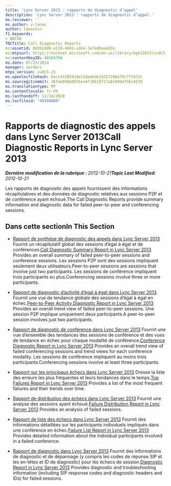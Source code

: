 ```yaml
---
title: 'Lync Server 2013 : rapports de diagnostic d’appel'
description: 'Lync Server 2013 : rapports de diagnostic d’appel.'
ms.reviewer: ''
ms.author: v-lanac
author: lanachin
f1.keywords:
- NOCSH
TOCTitle: Call Diagnostic Reports
ms:assetid: 8d362dd9-a119-4601-a3b4-3e7ed0aaa92e
ms:mtpsurl: https://technet.microsoft.com/en-us/library/Gg615013(v=OCS.15)
ms:contentKeyID: 48184794
ms.date: 07/23/2014
manager: serdars
mtps_version: v=OCS.15
ms.openlocfilehash: 6acc41585414e134eebde1635729b470c7f3472c
ms.sourcegitcommit: 36fee89bb887bea4f18b19f17a8c69daf5bc423d
ms.translationtype: MT
ms.contentlocale: fr-FR
ms.lasthandoff: 11/24/2020
ms.locfileid: "49394800"
---
```

# <a name="call-diagnostic-reports-in-lync-server-2013"></a><span data-ttu-id="12e61-103">Rapports de diagnostic des appels dans Lync Server 2013</span><span class="sxs-lookup"><span data-stu-id="12e61-103">Call Diagnostic Reports in Lync Server 2013</span></span>

<div data-xmlns="http://www.w3.org/1999/xhtml">

<div class="topic" data-xmlns="http://www.w3.org/1999/xhtml" data-msxsl="urn:schemas-microsoft-com:xslt" data-cs="https://msdn.microsoft.com/">

<div data-asp="https://msdn2.microsoft.com/asp">



</div>

<div id="mainSection">

<div id="mainBody"><span data-ttu-id="12e61-104">

<span> </span></span><span class="sxs-lookup"><span data-stu-id="12e61-104">

<span> </span></span></span>

<span data-ttu-id="12e61-105">_**Dernière modification de la rubrique :** 2012-10-21_</span><span class="sxs-lookup"><span data-stu-id="12e61-105">_**Topic Last Modified:** 2012-10-21_</span></span>

<span data-ttu-id="12e61-106">Les rapports de diagnostic des appels fournissent des informations récapitulatives et des données de diagnostic relatives aux sessions P2P et de conférence ayant échoué.</span><span class="sxs-lookup"><span data-stu-id="12e61-106">The Call Diagnostic Reports provide summary information and diagnostic data for failed peer-to-peer and conferencing sessions.</span></span>

<div>

## <a name="in-this-section"></a><span data-ttu-id="12e61-107">Dans cette section</span><span class="sxs-lookup"><span data-stu-id="12e61-107">In This Section</span></span>

  - <span data-ttu-id="12e61-108">[Rapport de synthèse de diagnostic des appels dans Lync Server 2013](lync-server-2013-call-diagnostic-summary-report.md)   Fournit un récapitulatif global des sessions d’égal à égal et de conférences.</span><span class="sxs-lookup"><span data-stu-id="12e61-108">[Call Diagnostic Summary Report in Lync Server 2013](lync-server-2013-call-diagnostic-summary-report.md)   Provides an overall summary of failed peer-to-peer sessions and conference sessions.</span></span> <span data-ttu-id="12e61-109">Les sessions P2P sont des sessions impliquant seulement deux utilisateurs.</span><span class="sxs-lookup"><span data-stu-id="12e61-109">Peer-to-peer sessions are sessions that involve just two participants.</span></span> <span data-ttu-id="12e61-110">Les sessions de conférence impliquent trois participants ou plus.</span><span class="sxs-lookup"><span data-stu-id="12e61-110">Conferencing sessions involve three or more participants.</span></span>

  - <span data-ttu-id="12e61-111">[Rapport de diagnostic d’activité d’égal à égal dans Lync Server 2013](lync-server-2013-peer-to-peer-activity-diagnostic-report.md)   Fournit une vue de tendance globale des sessions d’égal à égal en échec.</span><span class="sxs-lookup"><span data-stu-id="12e61-111">[Peer-to-Peer Activity Diagnostic Report in Lync Server 2013](lync-server-2013-peer-to-peer-activity-diagnostic-report.md)   Provides an overall trend view of failed peer-to-peer sessions.</span></span> <span data-ttu-id="12e61-112">Une session P2P implique uniquement deux participants.</span><span class="sxs-lookup"><span data-stu-id="12e61-112">A peer-to-peer session involves just two participants.</span></span>

  - <span data-ttu-id="12e61-113">[Rapport de diagnostic de conférence dans Lync Server 2013](lync-server-2013-conference-diagnostic-report.md)   Fournit une vue d’ensemble des tendances des sessions de conférence et des vues de tendance en échec pour chaque modalité de conférence.</span><span class="sxs-lookup"><span data-stu-id="12e61-113">[Conference Diagnostic Report in Lync Server 2013](lync-server-2013-conference-diagnostic-report.md)   Provides an overall trend view of failed conferencing sessions and trend views for each conference modality.</span></span> <span data-ttu-id="12e61-114">Les sessions de conférence impliquent au moins trois participants.</span><span class="sxs-lookup"><span data-stu-id="12e61-114">Conferencing sessions involve at least three participants.</span></span>

  - <span data-ttu-id="12e61-115">[Rapport sur les principaux échecs dans Lync Server 2013](lync-server-2013-top-failures-report.md)   Dresse la liste des erreurs les plus fréquentes et leurs tendances dans le temps.</span><span class="sxs-lookup"><span data-stu-id="12e61-115">[Top Failures Report in Lync Server 2013](lync-server-2013-top-failures-report.md)   Provides a list of the most frequent failures and their trends over time.</span></span>

  - <span data-ttu-id="12e61-116">[Rapport de distribution des échecs dans Lync Server 2013](lync-server-2013-failure-distribution-report.md)   Fournit une analyse des sessions ayant échoué.</span><span class="sxs-lookup"><span data-stu-id="12e61-116">[Failure Distribution Report in Lync Server 2013](lync-server-2013-failure-distribution-report.md)   Provides an analysis of failed sessions.</span></span>

  - <span data-ttu-id="12e61-117">[Rapport de liste des échecs dans Lync Server 2013](lync-server-2013-failure-list-report.md)   Fournit des informations détaillées sur les participants individuels impliqués dans une conférence en échec.</span><span class="sxs-lookup"><span data-stu-id="12e61-117">[Failure List Report in Lync Server 2013](lync-server-2013-failure-list-report.md)   Provides detailed information about the individual participants involved in a failed conference.</span></span>

  - <span data-ttu-id="12e61-118">[Rapport de diagnostic dans Lync Server 2013](lync-server-2013-diagnostic-report.md)   Fournit des informations de diagnostic et de dépannage (y compris les codes de réponse SIP et les en-têtes et ID de diagnostic) pour les échecs de session.</span><span class="sxs-lookup"><span data-stu-id="12e61-118">[Diagnostic Report in Lync Server 2013](lync-server-2013-diagnostic-report.md)   Provides diagnostic and troubleshooting information (including SIP response codes and diagnostic headers and IDs) for failed sessions.</span></span>

<span data-ttu-id="12e61-119"></div>

</div>

<span> </span>

</div>

</div>

</span><span class="sxs-lookup"><span data-stu-id="12e61-119"></div>

</div>

<span> </span>

</div>

</div>

</span></span></div>

